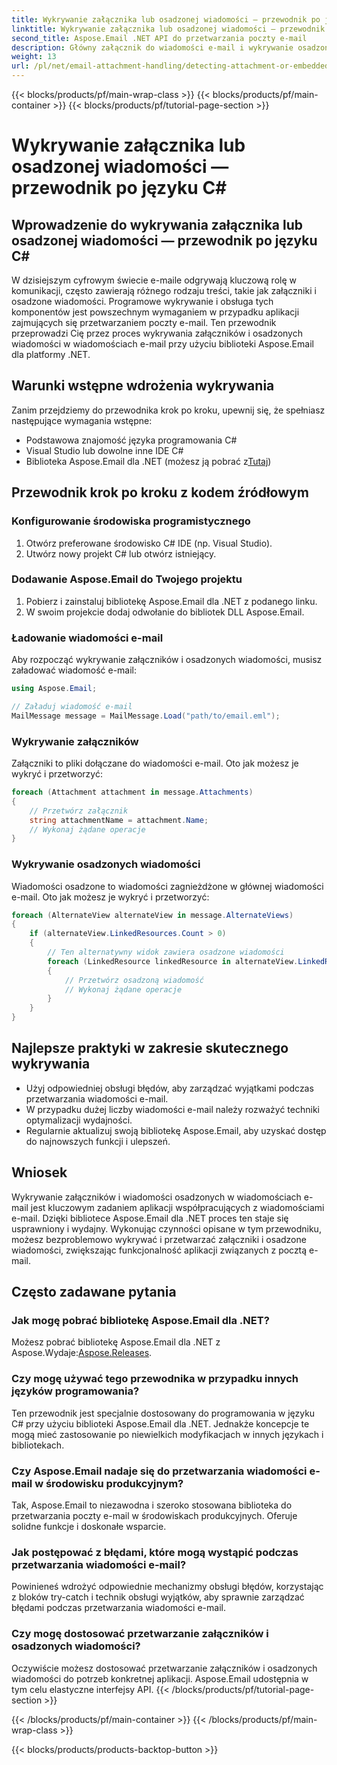 ```yaml
---
title: Wykrywanie załącznika lub osadzonej wiadomości — przewodnik po języku C#
linktitle: Wykrywanie załącznika lub osadzonej wiadomości — przewodnik po języku C#
second_title: Aspose.Email .NET API do przetwarzania poczty e-mail
description: Główny załącznik do wiadomości e-mail i wykrywanie osadzonych wiadomości w języku C# przy użyciu Aspose.Email dla .NET. Usprawnij obsługę poczty e-mail dzięki naszemu obszernemu przewodnikowi.
weight: 13
url: /pl/net/email-attachment-handling/detecting-attachment-or-embedded-message-csharp-guide/
---
```


{{< blocks/products/pf/main-wrap-class >}}
{{< blocks/products/pf/main-container >}}
{{< blocks/products/pf/tutorial-page-section >}}

# Wykrywanie załącznika lub osadzonej wiadomości — przewodnik po języku C#


## Wprowadzenie do wykrywania załącznika lub osadzonej wiadomości — przewodnik po języku C#

W dzisiejszym cyfrowym świecie e-maile odgrywają kluczową rolę w komunikacji, często zawierają różnego rodzaju treści, takie jak załączniki i osadzone wiadomości. Programowe wykrywanie i obsługa tych komponentów jest powszechnym wymaganiem w przypadku aplikacji zajmujących się przetwarzaniem poczty e-mail. Ten przewodnik przeprowadzi Cię przez proces wykrywania załączników i osadzonych wiadomości w wiadomościach e-mail przy użyciu biblioteki Aspose.Email dla platformy .NET.

## Warunki wstępne wdrożenia wykrywania

Zanim przejdziemy do przewodnika krok po kroku, upewnij się, że spełniasz następujące wymagania wstępne:

- Podstawowa znajomość języka programowania C#
- Visual Studio lub dowolne inne IDE C#
-  Biblioteka Aspose.Email dla .NET (możesz ją pobrać z[Tutaj](https://products.aspose.com/email/net))

## Przewodnik krok po kroku z kodem źródłowym

### Konfigurowanie środowiska programistycznego

1. Otwórz preferowane środowisko C# IDE (np. Visual Studio).
2. Utwórz nowy projekt C# lub otwórz istniejący.

### Dodawanie Aspose.Email do Twojego projektu

1. Pobierz i zainstaluj bibliotekę Aspose.Email dla .NET z podanego linku.
2. W swoim projekcie dodaj odwołanie do bibliotek DLL Aspose.Email.

### Ładowanie wiadomości e-mail

Aby rozpocząć wykrywanie załączników i osadzonych wiadomości, musisz załadować wiadomość e-mail:

```csharp
using Aspose.Email;

// Załaduj wiadomość e-mail
MailMessage message = MailMessage.Load("path/to/email.eml");
```

### Wykrywanie załączników

Załączniki to pliki dołączane do wiadomości e-mail. Oto jak możesz je wykryć i przetworzyć:

```csharp
foreach (Attachment attachment in message.Attachments)
{
    // Przetwórz załącznik
    string attachmentName = attachment.Name;
    // Wykonaj żądane operacje
}
```

### Wykrywanie osadzonych wiadomości

Wiadomości osadzone to wiadomości zagnieżdżone w głównej wiadomości e-mail. Oto jak możesz je wykryć i przetworzyć:

```csharp
foreach (AlternateView alternateView in message.AlternateViews)
{
    if (alternateView.LinkedResources.Count > 0)
    {
        // Ten alternatywny widok zawiera osadzone wiadomości
        foreach (LinkedResource linkedResource in alternateView.LinkedResources)
        {
            // Przetwórz osadzoną wiadomość
            // Wykonaj żądane operacje
        }
    }
}
```

## Najlepsze praktyki w zakresie skutecznego wykrywania

- Użyj odpowiedniej obsługi błędów, aby zarządzać wyjątkami podczas przetwarzania wiadomości e-mail.
- W przypadku dużej liczby wiadomości e-mail należy rozważyć techniki optymalizacji wydajności.
- Regularnie aktualizuj swoją bibliotekę Aspose.Email, aby uzyskać dostęp do najnowszych funkcji i ulepszeń.

## Wniosek

Wykrywanie załączników i wiadomości osadzonych w wiadomościach e-mail jest kluczowym zadaniem aplikacji współpracujących z wiadomościami e-mail. Dzięki bibliotece Aspose.Email dla .NET proces ten staje się usprawniony i wydajny. Wykonując czynności opisane w tym przewodniku, możesz bezproblemowo wykrywać i przetwarzać załączniki i osadzone wiadomości, zwiększając funkcjonalność aplikacji związanych z pocztą e-mail.

## Często zadawane pytania

### Jak mogę pobrać bibliotekę Aspose.Email dla .NET?

 Możesz pobrać bibliotekę Aspose.Email dla .NET z Aspose.Wydaje:[Aspose.Releases](https://releases.aspose.com/email/net/).

### Czy mogę używać tego przewodnika w przypadku innych języków programowania?

Ten przewodnik jest specjalnie dostosowany do programowania w języku C# przy użyciu biblioteki Aspose.Email dla .NET. Jednakże koncepcje te mogą mieć zastosowanie po niewielkich modyfikacjach w innych językach i bibliotekach.

### Czy Aspose.Email nadaje się do przetwarzania wiadomości e-mail w środowisku produkcyjnym?

Tak, Aspose.Email to niezawodna i szeroko stosowana biblioteka do przetwarzania poczty e-mail w środowiskach produkcyjnych. Oferuje solidne funkcje i doskonałe wsparcie.

### Jak postępować z błędami, które mogą wystąpić podczas przetwarzania wiadomości e-mail?

Powinieneś wdrożyć odpowiednie mechanizmy obsługi błędów, korzystając z bloków try-catch i technik obsługi wyjątków, aby sprawnie zarządzać błędami podczas przetwarzania wiadomości e-mail.

### Czy mogę dostosować przetwarzanie załączników i osadzonych wiadomości?

Oczywiście możesz dostosować przetwarzanie załączników i osadzonych wiadomości do potrzeb konkretnej aplikacji. Aspose.Email udostępnia w tym celu elastyczne interfejsy API.
{{< /blocks/products/pf/tutorial-page-section >}}

{{< /blocks/products/pf/main-container >}}
{{< /blocks/products/pf/main-wrap-class >}}

{{< blocks/products/products-backtop-button >}}
